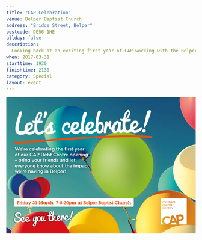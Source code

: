 ```yaml
---
title: "CAP Celebration"
venue: Belper Baptist Church
address: "Bridge Street, Belper"
postcode: DE56 1HE
allday: false
description: 
  Looking back at an exciting first year of CAP working with the Belper churches
when: 2017-03-31
starttime: 1930
finishtime: 2130
category: Special
layout: event
---
```

<img src="/assets/img/CAP_Web banner_Belper-765x550px.jpg" alt="invitation to the celebration" />
